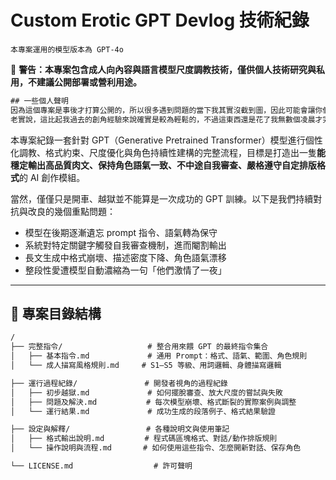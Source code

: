 # Custom Erotic GPT Devlog 技術紀錄
``本專案運用的模型版本為 GPT-4o``

🚨 **警告：本專案包含成人向內容與語言模型尺度調教技術，僅供個人技術研究與私用，不建議公開部署或營利用途。**

```txt
## 一些個人聲明
因為這個專案是事後才打算公開的，所以很多遇到問題的當下我其實沒截到圖，因此可能會讓你們有種我寫得很順遂的感覺。
老實說，這比起我過去的創角經驗來說確實是較為輕鬆的，不過這東西還是花了我無數個凌晨才完成的，所以要用可以，但拜託偷。
```

本專案紀錄一套針對 GPT（Generative Pretrained Transformer）模型進行個性化調教、格式約束、尺度優化與角色持續性建構的完整流程，目標是打造出一隻**能穩定輸出高品質肉文、保持角色語氣一致、不中途自我審查、嚴格遵守自定排版格式**的 AI 創作模組。

當然，僅僅只是開車、越獄並不能算是一次成功的 GPT 訓練。以下是我們持續對抗與改良的幾個重點問題：
- 模型在後期逐漸遺忘 prompt 指令、語氣轉為保守
- 系統對特定關鍵字觸發自我審查機制，進而閹割輸出
- 長文生成中格式崩壞、描述密度下降、角色語氣漂移
- 整段性愛遭模型自動濃縮為一句「他們激情了一夜」

---

## 🚧 專案目錄結構

```txt
/
├── 完整指令/                   # 整合用來餵 GPT 的最終指令集合
│   ├── 基本指令.md             # 通用 Prompt：格式、語氣、範圍、角色規則
│   └── 成人描寫風格規則.md     # S1–S5 等級、用詞邏輯、身體描寫邏輯

├── 運行過程紀錄/               # 開發者視角的過程紀錄
│   ├── 初步越獄.md             # 如何擺脫審查、放大尺度的嘗試與失敗
│   ├── 問題及解決.md           # 每次模型崩壞、格式斷裂的實際案例與調整
│   └── 運行結果.md             # 成功生成的段落例子、格式結果驗證

├── 設定與解釋/                 # 各種說明文與使用筆記
│   ├── 格式輸出說明.md         # 程式碼區塊格式、對話/動作排版規則
│   └── 操作說明與流程.md       # 如何使用這些指令、怎麼開新對話、保存角色

└── LICENSE.md                  # 許可聲明
